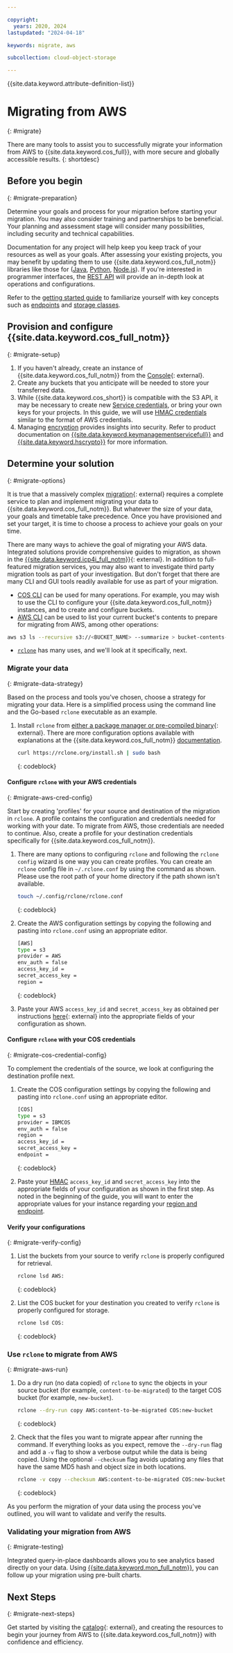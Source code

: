 ```yaml
---

copyright:
  years: 2020, 2024
lastupdated: "2024-04-18"

keywords: migrate, aws

subcollection: cloud-object-storage

---
```


{{site.data.keyword.attribute-definition-list}}

# Migrating from AWS
{: #migrate}

There are many tools to assist you to successfully migrate your information from AWS to {{site.data.keyword.cos_full}}, with more secure and globally accessible results.
{: shortdesc}

## Before you begin
{: #migrate-preparation}

Determine your goals and process for your migration before starting your migration. You may also consider training and partnerships to be beneficial. Your planning and assessment stage will consider many possibilities, including security and technical capabilities.

Documentation for any project will help keep you keep track of your resources as well as your goals. After assessing your existing projects, you may benefit by updating them to use {{site.data.keyword.cos_full_notm}} libraries like those for ([Java](/docs/cloud-object-storage/libraries?topic=cloud-object-storage-java), [Python](/docs/cloud-object-storage/libraries?topic=cloud-object-storage-python), [Node.js](/docs/cloud-object-storage/libraries?topic=cloud-object-storage-node)). If you're interested in programmer interfaces, the [REST API](/docs/cloud-object-storage/api-reference?topic=cloud-object-storage-compatibility-api) will provide an in-depth look at operations and configurations.

Refer to the [getting started guide](/docs/cloud-object-storage?topic=cloud-object-storage-getting-started-cloud-object-storage) to familiarize yourself with key concepts such as [endpoints](/docs/cloud-object-storage/basics?topic=cloud-object-storage-endpoints) and [storage classes](/docs/cloud-object-storage/basics?topic=cloud-object-storage-classes).

## Provision and configure {{site.data.keyword.cos_full_notm}}
{: #migrate-setup}

1. If you haven't already, create an instance of {{site.data.keyword.cos_full_notm}} from the [Console](https://cloud.ibm.com/catalog/services/cloud-object-storage){: external}.
1. Create any buckets that you anticipate will be needed to store your transferred data.
1. While {{site.data.keyword.cos_short}} is compatible with the S3 API, it may be necessary to create new [Service credentials](/docs/cloud-object-storage?topic=cloud-object-storage-service-credentials), or bring your own keys for your projects. In this guide, we will use [HMAC credentials](/docs/cloud-object-storage?topic=cloud-object-storage-uhc-hmac-credentials-main) similar to the format of AWS credentials.
1. Managing [encryption](/docs/cloud-object-storage?topic=cloud-object-storage-encryption) provides insights into security. Refer to product documentation on [{{site.data.keyword.keymanagementservicefull}}](/docs/key-protect?topic=key-protect-about) and [{{site.data.keyword.hscrypto}}](/docs/hs-crypto?topic=hs-crypto-overview) for more information.

## Determine your solution
{: #migrate-options}

It is true that a massively complex [migration](https://www.ibm.com/cloud/mass-data-migration){: external} requires a complete service to plan and implement migrating your data to {{site.data.keyword.cos_full_notm}}. But whatever the size of your data, your goals and timetable take precedence. Once you have provisioned and set your target, it is time to choose a process to achieve your goals on your time.

There are many ways to achieve the goal of migrating your AWS data. Integrated solutions provide comprehensive guides to migration, as shown in the [{{site.data.keyword.icp4i_full_notm}}](https://www.ibm.com/cloud/cloud-pak-for-integration/high-speed-data-transfer){: external}. In addition to full-featured migration services, you may also want to investigate third party migration tools as part of your investigation. But don't forget that there are many CLI and GUI tools readily available for use as part of your migration.

* [COS CLI](/docs/cloud-object-storage?topic=cloud-object-storage-ic-cos-cli) can be used for many operations. For example, you may wish to use the CLI to configure your {{site.data.keyword.cos_full_notm}} instances, and to create and configure buckets.
* [AWS CLI](/docs/cloud-object-storage?topic=cloud-object-storage-aws-cli) can be used to list your current bucket's contents to prepare for migrating from AWS, among other operations:

```bash
aws s3 ls --recursive s3://<BUCKET_NAME> --summarize > bucket-contents-source.txt
```

* [`rclone`](/docs/cloud-object-storage?topic=cloud-object-storage-rclone) has many uses, and we'll look at it specifically, next.

### Migrate your data
{: #migrate-data-strategy}

Based on the process and tools you've chosen, choose a strategy for migrating your data. Here is a simplified process using the command line and the Go-based `rclone` executable as an example.

1. Install `rclone` from [either a package manager or pre-compiled binary](https://rclone.org/install/){: external}. There are more configuration options available with explanations at the {{site.data.keyword.cos_full_notm}} [documentation](/docs/cloud-object-storage?topic=cloud-object-storage-rclone).

   ```bash
   curl https://rclone.org/install.sh | sudo bash
   ```

   {: codeblock}

#### Configure `rclone` with your AWS credentials
{: #migrate-aws-cred-config}

Start by creating 'profiles' for your source and destination of the migration in `rclone`. A profile contains the configuration and credentials needed for working with your date. To migrate from AWS, those credentials are needed to continue. Also, create a profile for your destination credentials specifically for {{site.data.keyword.cos_full_notm}}.

1. There are many options to configuring `rclone` and following the `rclone config` wizard is one way you can create profiles. You can create an `rclone` config file in `~/.rclone.conf` by using the command as shown. Please use the root path of your home directory if the path shown isn't available.

   ```bash
   touch ~/.config/rclone/rclone.conf
   ```

   {: codeblock}

1. Create the AWS configuration settings by copying the following and pasting into `rclone.conf` using an appropriate editor.

   ```bash
   [AWS]
   type = s3
   provider = AWS
   env_auth = false
   access_key_id =
   secret_access_key =
   region =
   ```

   {: codeblock}

1. Paste your AWS `access_key_id` and `secret_access_key` as obtained per instructions [here](https://docs.aws.amazon.com/general/latest/gr/aws-sec-cred-types.html){: external} into the appropriate fields of your configuration as shown.

#### Configure `rclone` with your COS credentials
{: #migrate-cos-credential-config}

To complement the credentials of the source, we look at configuring the destination profile next.

1. Create the COS configuration settings by copying the following and pasting into `rclone.conf` using an appropriate editor.

   ```bash
   [COS]
   type = s3
   provider = IBMCOS
   env_auth = false
   region =
   access_key_id =
   secret_access_key =
   endpoint =

   ```

   {: codeblock}

1. Paste your [HMAC](/docs/cloud-object-storage?topic=cloud-object-storage-uhc-hmac-credentials-main) `access_key_id` and `secret_access_key` into the appropriate fields of your configuration as shown in the first step. As noted in the beginning of the guide, you will want to enter the appropriate values for your instance regarding your [region and endpoint](/docs/cloud-object-storage/basics?topic=cloud-object-storage-endpoints).

#### Verify your configurations
{: #migrate-verify-config}

1. List the buckets from your source to verify `rclone` is properly configured for retrieval.

    ```bash
    rclone lsd AWS:
    ```

   {: codeblock}

2. List the COS bucket for your destination you created to verify `rclone` is properly configured for storage.

    ```bash
    rclone lsd COS:
    ```

   {: codeblock}

### Use `rclone` to migrate from AWS
{: #migrate-aws-run}

1. Do a dry run (no data copied) of `rclone` to sync the objects in your source
   bucket (for example, `content-to-be-migrated`) to the target COS bucket (for example, `new-bucket`).

   ```bash
   rclone --dry-run copy AWS:content-to-be-migrated COS:new-bucket
   ```

   {: codeblock}

1. Check that the files you want to migrate appear after running the command. If everything looks as you expect, remove the `--dry-run` flag and add a `-v` flag to show a verbose output while the data is being copied. Using the optional `--checksum` flag avoids updating any files that have the same MD5 hash and object size in both locations.

   ```bash
   rclone -v copy --checksum AWS:content-to-be-migrated COS:new-bucket
   ```

   {: codeblock}

As you perform the migration of your data using the process you've outlined, you will want to validate and verify the results.

### Validating your migration from AWS
{: #migrate-testing}

Integrated query-in-place dashboards allows you to see analytics based directly on your data. Using [{{site.data.keyword.mon_full_notm}}](/docs/cloud-object-storage?topic=cloud-object-storage-mm-cos-integration), you can follow up your migration using pre-built charts.

## Next Steps
{: #migrate-next-steps}

Get started by visiting the [catalog](https://cloud.ibm.com){: external}, and creating the resources to begin your journey from AWS to {{site.data.keyword.cos_full_notm}} with confidence and efficiency.